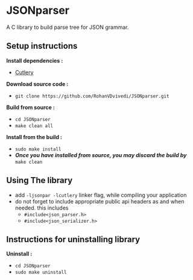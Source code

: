 # JSONparser
A C library to build parse tree for JSON grammar.

## Setup instructions
**Install dependencies :**
 * [Cutlery](https://github.com/RohanVDvivedi/Cutlery)

**Download source code :**
 * `git clone https://github.com/RohanVDvivedi/JSONparser.git`

**Build from source :**
 * `cd JSONparser`
 * `make clean all`

**Install from the build :**
 * `sudo make install`
 * ***Once you have installed from source, you may discard the build by*** `make clean`

## Using The library
 * add `-ljsonpar -lcutlery` linker flag, while compiling your application
 * do not forget to include appropriate public api headers as and when needed. this includes
   * `#include<json_parser.h>`
   * `#include<json_serializer.h>`

## Instructions for uninstalling library

**Uninstall :**
 * `cd JSONparser`
 * `sudo make uninstall`
